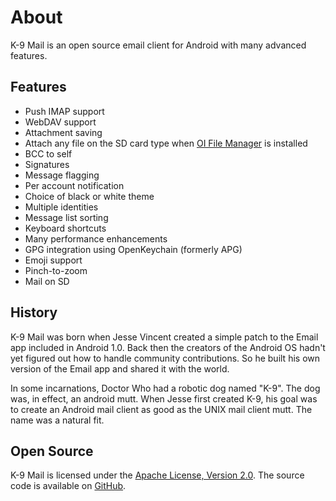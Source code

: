 # About

K-9 Mail is an open source email client for Android with many advanced features.


## Features

* Push IMAP support
* WebDAV support
* Attachment saving 
* Attach any file on the SD card type when [OI File Manager](http://www.openintents.org/en/node/159) is installed
* BCC to self
* Signatures
* Message flagging
* Per account notification 
* Choice of black or white theme
* Multiple identities
* Message list sorting 
* Keyboard shortcuts
* Many performance enhancements
* GPG integration using OpenKeychain (formerly APG)
* Emoji support
* Pinch-to-zoom
* Mail on SD


## History

K-9 Mail was born when Jesse Vincent created a simple patch to the Email app included in Android 1.0. Back then the creators of the Android OS hadn't yet figured out how to handle community contributions. So he built his own version of the Email app and shared it with the world.

In some incarnations, Doctor Who had a robotic dog named "K-9". The dog was, in effect, an android mutt. When Jesse first created K-9, his goal was to create an Android mail client as good as the UNIX mail client mutt. The name was a natural fit.


## Open Source

K-9 Mail is licensed under the [Apache License, Version 2.0](http://www.apache.org/licenses/LICENSE-2.0).
The source code is available on [GitHub](https://github.com/k9mail/k-9/).

